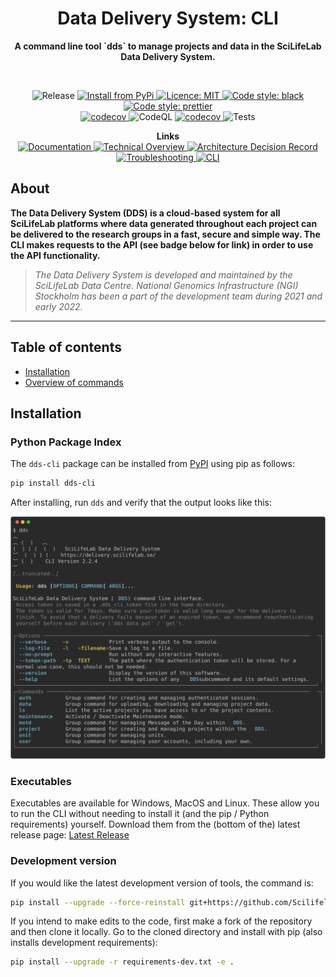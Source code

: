 <p>
   <h1 align="center">Data Delivery System: CLI</h1>
</p>

<p align="center">
    <b>A command line tool `dds` to manage projects and data in the SciLifeLab Data Delivery System.</b>
</p>
<br />

<p align="center">
<img alt="Release" src="https://img.shields.io/github/v/release/SciLifeLabDataCentre/dds_cli">
<a href="https://pypi.org/project/dds-cli/">
    <img alt="Install from PyPi" src="https://img.shields.io/badge/install%20with-PyPI-blue.svg?logo=pypi">
</a>
<a href="https://opensource.org/licenses/MIT">
    <img alt="Licence: MIT" src="https://img.shields.io/badge/License-MIT-yellow.svg">
</a>
<a href="[https://opensource.org/licenses/MIT](https://github.com/psf/black)">
    <img alt="Code style: black" src="https://img.shields.io/badge/code%20style-black-000000.svg">
</a>
<a href="https://prettier.io/">
    <img alt="Code style: prettier" src="https://img.shields.io/badge/code_style-prettier-ff69b4.svg">
</a>
<br />
<a href="https://github.com/ScilifelabDataCentre/dds_cli/actions/workflows/lint-black-cli.yml">
    <img alt="codecov" src="https://github.com/ScilifelabDataCentre/dds_cli/actions/workflows/lint-black-cli.yml/badge.svg?event=push">
</a>
<img alt="CodeQL" src="https://github.com/ScilifelabDataCentre/dds_cli/actions/workflows/codeql-cli.yml/badge.svg">
<a href="https://codecov.io/gh/ScilifelabDataCentre/dds_web">
    <img alt="codecov" src="https://codecov.io/gh/ScilifelabDataCentre/dds_cli/branch/dev/graph/badge.svg?token=r5tM6o08Sd">
</a>
<img alt="Tests" src="https://github.com/ScilifelabDataCentre/dds_cli/actions/workflows/pytest-cli.yml/badge.svg">
</p>

<p align="center">
<b>Links</b>
<br />
<a href="https://scilifelabdatacentre.github.io/dds_cli/">
    <img alt="Documentation" src="https://img.shields.io/badge/-Documentation-222222?logo=github-pages">
</a>
<a href="https://github.com/ScilifelabDataCentre/dds_web/blob/master/doc/Technical-Overview.pdf">
    <img alt="Technical Overview" src="https://img.shields.io/badge/-Technical%20Overview-informational?logo=github">
</a>
<a href="https://github.com/ScilifelabDataCentre/dds_web/wiki/Architecture-Decision-Record,-ADR">
    <img alt="Architecture Decision Record" src="https://img.shields.io/badge/-ADR-000000?logo=github">
</a>
<a href="https://github.com/ScilifelabDataCentre/dds_web/blob/master/doc/Troubleshooting.pdf">
    <img alt="Troubleshooting" src="https://img.shields.io/badge/-Troubleshooting%20Guide-red?logo=github">
</a>
<a href="https://github.com/ScilifelabDataCentre/dds_web">
    <img alt="CLI" src="https://img.shields.io/badge/-Web / API-yellow?logo=github">
</a>
</p>

## About

**The Data Delivery System (DDS) is a cloud-based system for all SciLifeLab platforms where data generated throughout each project can be delivered to the research groups in a fast, secure and simple way. The CLI makes requests to the API (see badge below for link) in order to use the API functionality.**

> _The Data Delivery System is developed and maintained by the SciLifeLab Data Centre. National Genomics Infrastructure (NGI) Stockholm has been a part of the development team during 2021 and early 2022._

---

## Table of contents

- [Installation](#installation)
- [Overview of commands](#overview-of-commands)

## Installation

### Python Package Index

The `dds-cli` package can be installed from [PyPI](https://pypi.python.org/pypi/dds_cli/) using pip as follows:

```bash
pip install dds-cli
```

After installing, run `dds` and verify that the output looks like this:

![`dds`](img/dds-help.svg)
<!-- ![`dds auth`](img/dds-auth.svg) -->

### Executables

Executables are available for Windows, MacOS and Linux. These allow you to run the CLI without needing to install it (and the pip / Python requirements) yourself. Download them from the (bottom of the) latest release page: [Latest Release](https://github.com/ScilifelabDataCentre/dds_cli/releases/latest/)

### Development version

If you would like the latest development version of tools, the command is:

```bash
pip install --upgrade --force-reinstall git+https://github.com/ScilifelabDataCentre/dds_cli.git@dev
```

If you intend to make edits to the code, first make a fork of the repository and then clone it locally.
Go to the cloned directory and install with pip (also installs development requirements):

```bash
pip install --upgrade -r requirements-dev.txt -e .
```
